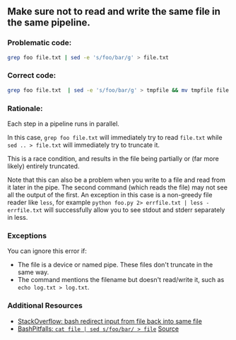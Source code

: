 ## Make sure not to read and write the same file in the same pipeline.

### Problematic code:

```sh
grep foo file.txt | sed -e 's/foo/bar/g' > file.txt
```

### Correct code:

```sh
grep foo file.txt  | sed -e 's/foo/bar/g' > tmpfile && mv tmpfile file.txt
```

### Rationale:

Each step in a pipeline runs in parallel.

In this case, `grep foo file.txt` will immediately try to read `file.txt` while `sed .. > file.txt` will immediately try to truncate it.

This is a race condition, and results in the file being partially or (far more likely) entirely truncated.

Note that this can also be a problem when you write to a file and read from it later in the pipe. The second command (which reads the file) may not see all the output of the first. An exception in this case is a non-greedy file reader like `less`, for example `python foo.py 2> errfile.txt | less - errfile.txt` will successfully allow you to see stdout and stderr separately in less.

### Exceptions

You can ignore this error if:

* The file is a device or named pipe. These files don't truncate in the same way.
* The command mentions the filename but doesn't read/write it, such as `echo log.txt > log.txt`.

### Additional Resources

* [StackOverflow: bash redirect input from file back into same file](https://stackoverflow.com/questions/6696842/bash-redirect-input-from-file-back-into-same-file)
* [BashPitfalls: `cat file | sed s/foo/bar/ > file`](https://mywiki.wooledge.org/BashPitfalls#pf13)
[Source](https://github.com/koalaman/shellcheck/wiki/SC2094)


